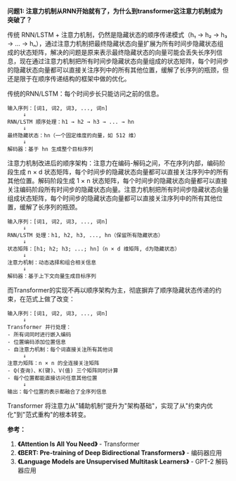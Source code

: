 
**问题1: 注意力机制从RNN开始就有了，为什么到transformer这注意力机制成为突破了？**

传统 RNN/LSTM + 注意力机制，仍然是隐藏状态的顺序传递模式（h₁ → h₂ → h₃ → ... → hₙ），通过注意力机制把最终隐藏状态向量扩展为所有时间步隐藏状态组成的状态矩阵，解决的问题是原来表示最终隐藏状态的向量可能会丢失长序列信息，现在通过注意力机制把所有时间步隐藏状态向量组成的状态矩阵，每个时间步的隐藏状态向量都可以直接关注序列中的所有其他位置，缓解了长序列的瓶颈，但还是限于在顺序传递结构的框架中做的优化。

传统的RNN/LSTM：每个时间步长只能访问之前的信息。

```plainText
输入序列：[词1, 词2, 词3, ..., 词n]
     ↓
RNN/LSTM 顺序处理：h1 → h2 → h3 → ... → hn
     ↓
最终隐藏状态：hn（一个固定维度的向量，如 512 维）
     ↓
解码器：基于 hn 生成整个目标序列
```

注意力机制改进后的顺序架构：注意力在编码-解码之间，不在序列内部，编码阶段生成 n × d 状态矩阵，每个时间步的隐藏状态向量都可以直接关注序列中的所有其他位置。解码阶段生成 1 × n 状态矩阵，每个时间步的隐藏状态向量都可以直接关注编码阶段所有时间步的隐藏状态向量。注意力机制把所有时间步隐藏状态向量组成状态矩阵，每个时间步的隐藏状态向量都可以直接关注序列中的所有其他位置，缓解了长序列的瓶颈。

```plainText
输入序列：[词1, 词2, 词3, ..., 词n]
     ↓
RNN/LSTM 处理：h1, h2, h3, ..., hn（保留所有隐藏状态）
     ↓
状态矩阵：[h1; h2; h3; ...; hn]（n × d 维矩阵, d为隐藏状态）
     ↓
注意力机制：动态选择和组合相关信息
     ↓
解码器：基于上下文向量生成目标序列
```

而Transformer的实现不再以顺序架构为主，彻底摒弃了顺序隐藏状态传递的约束，在范式上做了改变：

```plainText
输入序列：[词1, 词2, 词3, ..., 词n]
     ↓
Transformer 并行处理：
- 所有词同时进行嵌入编码
- 位置编码添加位置信息
- 自注意力机制：每个词直接关注所有其他词
     ↓
注意力矩阵：n × n 的全连接关注矩阵
- Q(查询)、K(键)、V(值) 三个矩阵同时计算
- 每个位置都能直接访问任意其他位置
     ↓
输出：每个位置的表示都融合了全序列信息
```

Transformer 将注意力从"辅助机制"提升为"架构基础"，实现了从"约束内优化"到"范式重构"的根本转变。


**参考：**

1. **《Attention Is All You Need》** - Transformer 
2. **《BERT: Pre-training of Deep Bidirectional Transformers》** - 编码器应用
3. **《Language Models are Unsupervised Multitask Learners》** - GPT-2 解码器应用

